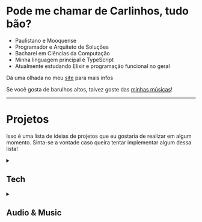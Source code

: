 # Pode me chamar de Carlinhos, tudo bão?

- Paulistano e Mooquense
- Programador e Arquiteto de Soluções
- Bacharel em Ciências da Computação
- Minha linguagem principal é TypeScript
- Atualmente estudando Elixir e programação funcional no geral

Dá uma olhada no meu [site](https://carlinhos.dev.br/) para mais infos

Se você gosta de barulhos altos, talvez goste das [minhas músicas](https://linktr.ee/dyn.mic)!

---

# Projetos

Isso é uma lista de ideias de projetos que eu gostaria de realizar em algum momento. Sinta-se a vontade caso queira tentar implementar algum dessa lista!

<details>
  <summary> 
    
  ## Tech
  
  </summary>

  - Lightweight Kanban/Scrum app
    - Planning poker app
  - Programming language
    - Purely functional while allowing local (?) mutation
    - Local mutation has to be further defined
    - Look into React's useState hook scoping
    - Imperative Shell, Functional Core
  - Minecraft mod
    - Realistic oil extraction and refinery
  - Git visualizer/simulator
    - Allows for visual construction of branches and commits
    - Might allow for git command generation by using a before/after comparison
    - "Repo is like this, but I want it like that, how?"
  - Personal finance manager
  - A light, P2P, WebRTC based video calling web app for tech interviews
    - Provides audio, video and chat
    - Monaco based editor
    - Run code directly in the browser
    - Configure tests with descriptions, example inputs and outputs using Markdown

</details>

<details>
  <summary>
  
  ## Audio & Music
    
  </summary>
  
  - Rhythym to ms
    - Set BPM and pattern, get ms values back
  - Polyrhythm app
    - Grid view of the pen & paper method for writing out polyrhythms
    - Sound preview
  - Reese calculator
    - Figure out detune values for different reese speeds
    - E.g. A dotted eigth note reese in F2 at 174BPM has two saws detuned by 46 cents
  - Simple visual audio router
    - Captures audio from all running applications
    - Creates a new virtual microphone
    - Uses a GUI for connecting applications to the virtual microphone and by how much
    - Probably written in Rust + Tauri
  - Chord decoder
    - Web MIDI
    - Sound preview
    - Discards inversions at first
    - Orders chord by pitch in ascending order for parsing
  - Batch FL Studio project exporting tool

</details>
